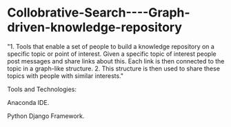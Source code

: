 # Collobrative-Search----Graph-driven-knowledge-repository
"1. Tools that enable a set of people to build a knowledge repository on a specific topic or point of interest. Given a specific topic of interest people post messages and share links about this. Each link is then connected to the topic in a graph-like structure. 
2. This structure is then used to share these topics with people with similar interests."

Tools and Technologies:

Anaconda IDE.

Python Django Framework.
